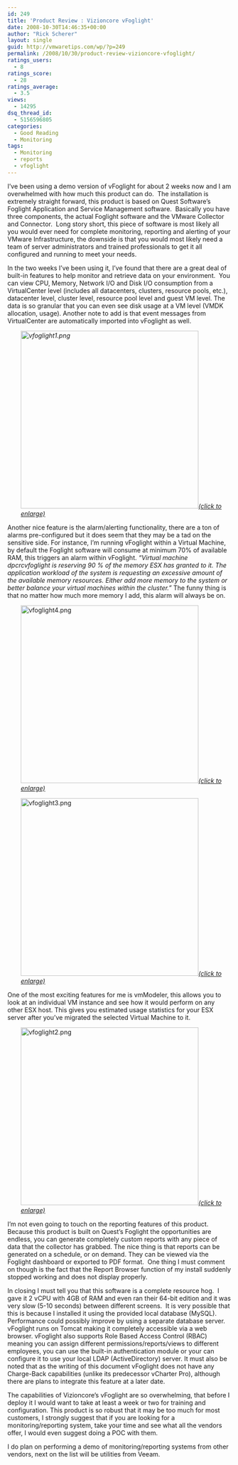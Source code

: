 ```yaml
---
id: 249
title: 'Product Review : Vizioncore vFoglight'
date: 2008-10-30T14:46:35+00:00
author: "Rick Scherer"
layout: single
guid: http://vmwaretips.com/wp/?p=249
permalink: /2008/10/30/product-review-vizioncore-vfoglight/
ratings_users:
  - 8
ratings_score:
  - 28
ratings_average:
  - 3.5
views:
  - 14295
dsq_thread_id:
  - 5156596805
categories:
  - Good Reading
  - Monitoring
tags:
  - Monitoring
  - reports
  - vfoglight
---
```

<p style="text-align: left;">
  I&#8217;ve been using a demo version of vFoglight for about 2 weeks now and I am overwhelmed with how much this product can do.  The installation is extremely straight forward, this product is based on Quest Software&#8217;s Foglight Application and Service Management software.  Basically you have three components, the actual Foglight software and the VMware Collector and Connector.  Long story short, this piece of software is most likely all you would ever need for complete monitoring, reporting and alerting of your VMware Infrastructure, the downside is that you would most likely need a team of server administrators and trained professionals to get it all configured and running to meet your needs.
</p>

<p style="text-align: left;">
  <!--more-->
</p>

<p style="text-align: left;">
  In the two weeks I&#8217;ve been using it, I&#8217;ve found that there are a great deal of built-in features to help monitor and retrieve data on your environment.  You can view CPU, Memory, Network I/O and Disk I/O consumption from a VirtualCenter level (includes all datacenters, clusters, resource pools, etc.), datacenter level, cluster level, resource pool level and guest VM level. The data is so granular that you can even see disk usage at a VM level (VMDK allocation, usage). Another note to add is that event messages from VirtualCenter are automatically imported into vFoglight as well.
</p>

<p style="text-align: left; padding-left: 30px;">
  <em><a class="thickbox" href="http://vmwaretips.com/wp/wp-content/gallery/screenshots/vfoglight1.png"><img class="ngg-singlepic alignnone" src="http://vmwaretips.com/wp/wp-content/gallery/screenshots/vfoglight1.png" alt="vfoglight1.png" width="400" />(click to enlarge)</a><br /> </em>
</p>

<p style="text-align: left;">
  Another nice feature is the alarm/alerting functionality, there are a ton of alarms pre-configured but it does seem that they may be a tad on the sensitive side. For instance, I&#8217;m running vFoglight within a Virtual Machine, by default the Foglight software will consume at minimum 70% of available RAM, this triggers an alarm within vFoglight. <em>&#8220;<span class="cellContent" style="cursor: pointer;" onclick="w557101093.onCellSelectionOnClick(event)" onmouseover="w557101093.onCellSelectionOnMouseOver(event); ">Virtual machine dpcrcvfoglight is reserving 90 % of the memory ESX has granted to it. The application workload of the system is requesting an excessive amount of the available memory resources. Either add more memory to the system or better balance your virtual machines within the cluster.&#8221; </span></em><span class="cellContent" style="cursor: pointer;" onclick="w557101093.onCellSelectionOnClick(event)" onmouseover="w557101093.onCellSelectionOnMouseOver(event); ">The funny thing is that no matter how much more memory I add, this alarm will always be on.</span>
</p>

<p style="text-align: left; padding-left: 30px;">
  <a class="thickbox" href="http://vmwaretips.com/wp/wp-content/gallery/screenshots/vfoglight4.png"><img class="ngg-singlepic ngg-none" src="http://vmwaretips.com/wp/wp-content/gallery/screenshots/vfoglight4.png" alt="vfoglight4.png" width="400" /><em>(click to enlarge)</em><br /> </a>
</p>

<p style="text-align: left; padding-left: 30px;">
  <a class="thickbox" href="http://vmwaretips.com/wp/wp-content/gallery/screenshots/vfoglight3.png"><img class="ngg-singlepic ngg-none" src="http://vmwaretips.com/wp/wp-content/gallery/screenshots/vfoglight3.png" alt="vfoglight3.png" width="400" /><em>(click to enlarge)</em><br /> </a>
</p>

<p style="text-align: left;">
  One of the most exciting features for me is vmModeler, this allows you to look at an individual VM instance and see how it would perform on any other ESX host. This gives you estimated usage statistics for your ESX server after you&#8217;ve migrated the selected Virtual Machine to it.
</p>

<p style="text-align: left; padding-left: 30px;">
  <a class="thickbox" href="http://vmwaretips.com/wp/wp-content/gallery/screenshots/vfoglight2.png"><img class="ngg-singlepic ngg-none" src="http://vmwaretips.com/wp/wp-content/gallery/screenshots/vfoglight2.png" alt="vfoglight2.png" width="400" /><em>(click to enlarge)</em></a>
</p>

<p style="text-align: left;">
  I&#8217;m not even going to touch on the reporting features of this product.  Because this product is built on Quest&#8217;s Foglight the opportunities are endless, you can generate completely custom reports with any piece of data that the collector has grabbed. The nice thing is that reports can be generated on a schedule, or on demand. They can be viewed via the Foglight dashboard or exported to PDF format.  One thing I must comment on though is the fact that the Report Browser function of my install suddenly stopped working and does not display properly.
</p>

<p style="text-align: left;">
  In closing I must tell you that this software is a complete resource hog.  I gave it 2 vCPU with 4GB of RAM and even ran their 64-bit edition and it was very slow (5-10 seconds) between different screens.  It is very possible that this is because I installed it using the provided local database (MySQL).  Performance could possibly improve by using a separate database server. vFoglight runs on Tomcat making it completely accessible via a web browser. vFoglight also supports Role Based Access Control (RBAC) meaning you can assign different permissions/reports/views to different employees, you can use the built-in authentication module or your can configure it to use your local LDAP (ActiveDirectory) server. It must also be noted that as the writing of this document vFoglight does not have any Charge-Back capabilities (unlike its predecessor vCharter Pro), although there are plans to integrate this feature at a later date.
</p>

<p style="text-align: left;">
  The capabilities of Vizioncore&#8217;s vFoglight are so overwhelming, that before I deploy it I would want to take at least a week or two for training and configuration. This product is so robust that it may be too much for most customers, I strongly suggest that if you are looking for a monitoring/reporting system, take your time and see what all the vendors offer, I would even suggest doing a POC with them.
</p>

<p style="text-align: left;">
  I do plan on performing a demo of monitoring/reporting systems from other vendors, next on the list will be utilities from Veeam.
</p>